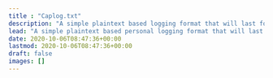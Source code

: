 ```yaml
---
title : "Caplog.txt"
description: "A simple plaintext based logging format that will last for centuries"
lead: "A simple plaintext based personal logging format that will last for centuries"
date: 2020-10-06T08:47:36+00:00
lastmod: 2020-10-06T08:47:36+00:00
draft: false
images: []
---
```


